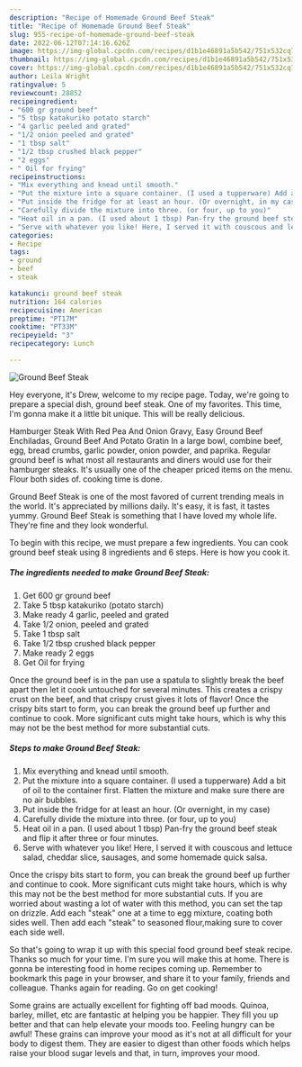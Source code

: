 ```yaml
---
description: "Recipe of Homemade Ground Beef Steak"
title: "Recipe of Homemade Ground Beef Steak"
slug: 955-recipe-of-homemade-ground-beef-steak
date: 2022-06-12T07:14:16.626Z
image: https://img-global.cpcdn.com/recipes/d1b1e46891a5b542/751x532cq70/ground-beef-steak-recipe-main-photo.jpg
thumbnail: https://img-global.cpcdn.com/recipes/d1b1e46891a5b542/751x532cq70/ground-beef-steak-recipe-main-photo.jpg
cover: https://img-global.cpcdn.com/recipes/d1b1e46891a5b542/751x532cq70/ground-beef-steak-recipe-main-photo.jpg
author: Leila Wright
ratingvalue: 5
reviewcount: 28852
recipeingredient:
- "600 gr ground beef"
- "5 tbsp katakuriko potato starch"
- "4 garlic peeled and grated"
- "1/2 onion peeled and grated"
- "1 tbsp salt"
- "1/2 tbsp crushed black pepper"
- "2 eggs"
- " Oil for frying"
recipeinstructions:
- "Mix everything and knead until smooth."
- "Put the mixture into a square container. (I used a tupperware) Add a bit of oil to the container first. Flatten the mixture and make sure there are no air bubbles."
- "Put inside the fridge for at least an hour. (Or overnight, in my case)"
- "Carefully divide the mixture into three. (or four, up to you)"
- "Heat oil in a pan. (I used about 1 tbsp) Pan-fry the ground beef steak and flip it after three or four minutes."
- "Serve with whatever you like! Here, I served it with couscous and lettuce salad, cheddar slice, sausages, and some homemade quick salsa."
categories:
- Recipe
tags:
- ground
- beef
- steak

katakunci: ground beef steak 
nutrition: 164 calories
recipecuisine: American
preptime: "PT17M"
cooktime: "PT33M"
recipeyield: "3"
recipecategory: Lunch

---
```



![Ground Beef Steak](https://img-global.cpcdn.com/recipes/d1b1e46891a5b542/751x532cq70/ground-beef-steak-recipe-main-photo.jpg)

Hey everyone, it's Drew, welcome to my recipe page. Today, we're going to prepare a special dish, ground beef steak. One of my favorites. This time, I'm gonna make it a little bit unique. This will be really delicious.

Hamburger Steak With Red Pea And Onion Gravy, Easy Ground Beef Enchiladas, Ground Beef And Potato Gratin In a large bowl, combine beef, egg, bread crumbs, garlic powder, onion powder, and paprika. Regular ground beef is what most all restaurants and diners would use for their hamburger steaks. It&#39;s usually one of the cheaper priced items on the menu. Flour both sides of. cooking time is done.

Ground Beef Steak is one of the most favored of current trending meals in the world. It's appreciated by millions daily. It's easy, it is fast, it tastes yummy. Ground Beef Steak is something that I have loved my whole life. They're fine and they look wonderful.


To begin with this recipe, we must prepare a few ingredients. You can cook ground beef steak using 8 ingredients and 6 steps. Here is how you cook it.

<!--inarticleads1-->

##### The ingredients needed to make Ground Beef Steak:

1. Get 600 gr ground beef
1. Take 5 tbsp katakuriko (potato starch)
1. Make ready 4 garlic, peeled and grated
1. Take 1/2 onion, peeled and grated
1. Take 1 tbsp salt
1. Take 1/2 tbsp crushed black pepper
1. Make ready 2 eggs
1. Get  Oil for frying


Once the ground beef is in the pan use a spatula to slightly break the beef apart then let it cook untouched for several minutes. This creates a crispy crust on the beef, and that crispy crust gives it lots of flavor! Once the crispy bits start to form, you can break the ground beef up further and continue to cook. More significant cuts might take hours, which is why this may not be the best method for more substantial cuts. 

<!--inarticleads2-->

##### Steps to make Ground Beef Steak:

1. Mix everything and knead until smooth.
1. Put the mixture into a square container. (I used a tupperware) Add a bit of oil to the container first. Flatten the mixture and make sure there are no air bubbles.
1. Put inside the fridge for at least an hour. (Or overnight, in my case)
1. Carefully divide the mixture into three. (or four, up to you)
1. Heat oil in a pan. (I used about 1 tbsp) Pan-fry the ground beef steak and flip it after three or four minutes.
1. Serve with whatever you like! Here, I served it with couscous and lettuce salad, cheddar slice, sausages, and some homemade quick salsa.


Once the crispy bits start to form, you can break the ground beef up further and continue to cook. More significant cuts might take hours, which is why this may not be the best method for more substantial cuts. If you are worried about wasting a lot of water with this method, you can set the tap on drizzle. Add each &#34;steak&#34; one at a time to egg mixture, coating both sides well. Then add each &#34;steak&#34; to seasoned flour,making sure to cover each side well. 

So that's going to wrap it up with this special food ground beef steak recipe. Thanks so much for your time. I'm sure you will make this at home. There is gonna be interesting food in home recipes coming up. Remember to bookmark this page in your browser, and share it to your family, friends and colleague. Thanks again for reading. Go on get cooking!

Some grains are actually excellent for fighting off bad moods. Quinoa, barley, millet, etc are fantastic at helping you be happier. They fill you up better and that can help elevate your moods too. Feeling hungry can be awful! These grains can improve your mood as it's not at all difficult for your body to digest them. They are easier to digest than other foods which helps raise your blood sugar levels and that, in turn, improves your mood.
